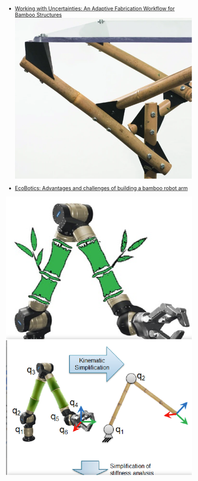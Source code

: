 * [Working with Uncertainties: An Adaptive Fabrication Workflow for Bamboo Structures](https://link.springer.com/chapter/10.1007/978-981-33-4400-6_25)
![](bamboo_structure.png)

* [EcoBotics: Advantages and challenges of building a bamboo robot arm](https://www.semanticscholar.org/paper/EcoBotics%3A-Advantages-and-challenges-of-building-a-Csiszar-Sommer/843cb8acbc0f3e6c233b35cc0119f805b9567a26)

![](bamboo_robot_arm.png)
![](babmboo_arm_kinematic_simplification.png)
